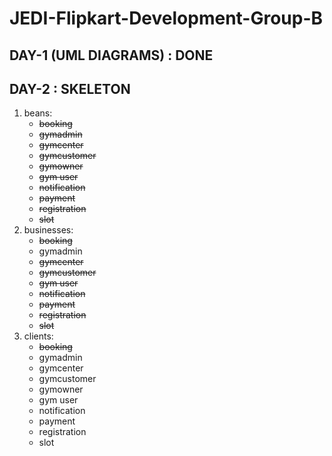 # JEDI-Flipkart-Development-Group-B

## DAY-1 (UML DIAGRAMS) : DONE

## DAY-2 : SKELETON

1. beans:
   - ~~booking~~
   - ~~gymadmin~~
   - ~~gymcenter~~
   - ~~gymcustomer~~
   - ~~gymowner~~
   - ~~gym user~~
   - ~~notification~~
   - ~~payment~~
   - ~~registration~~
   - ~~slot~~
2. businesses:
   - ~~booking~~
   - gymadmin
   - ~~gymcenter~~
   - ~~gymcustomer~~
   - ~~gym user~~
   - ~~notification~~
   - ~~payment~~
   - ~~registration~~
   - ~~slot~~
3. clients:
   - ~~booking~~
   - gymadmin
   - gymcenter
   - gymcustomer
   - gymowner
   - gym user
   - notification
   - payment
   - registration
   - slot

